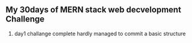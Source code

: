 ## My 30days of MERN stack web decvelopment Challenge

1. day1 challange complete hardly managed to commit a basic structure
